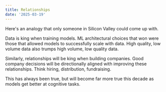 ```yaml
---
title: Relationships
date: '2025-03-19'
---
```


Here's an analogy that only someone in Silicon Valley could come up with. 

Data is king when training models. ML architectural choices that won were those that allowed models to successfully scale with data. High quality, low volume data also trumps high volume, low quality data. 

Similarly, relationships will be king when building companies. Good company decisions will be directionally aligned with improving these relationships. Think hiring, distribution, fundraising. 

This has always been true, but will become far more true this decade as models get better at cognitive tasks.